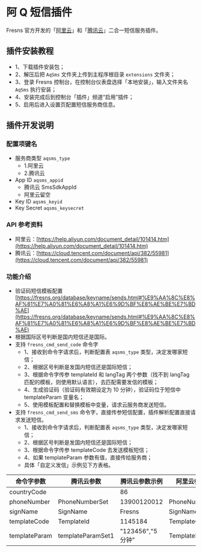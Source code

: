 # 阿 Q 短信插件

Fresns 官方开发的「[阿里云](https://www.aliyun.com/product/sms)」和「[腾讯云](https://cloud.tencent.com/product/sms)」二合一短信服务插件。

## 插件安装教程

- 1、下载插件安装包；
- 2、解压后把 `AqSms` 文件夹上传到主程序根目录 `extensions` 文件夹；
- 3、登录 Fresns 控制台，在控制台仪表盘选择「本地安装」，输入文件夹名 `AqSms` 执行安装；
- 4、安装完成后到控制台「插件」频道“启用”插件；
- 5、启用后进入设置页配置短信服务商信息。

## 插件开发说明

### 配置项键名

- 服务商类型 `aqsms_type`
    - 1.阿里云
    - 2.腾讯云
- App ID `aqsms_appid`
    - 腾讯云 SmsSdkAppId
    - 阿里云留空
- Key ID `aqsms_keyid`
- Key Secret `aqsms_keysecret`

### API 参考资料

- 阿里云：[https://help.aliyun.com/document_detail/101414.htm](https://help.aliyun.com/document_detail/101414.htm)
- 腾讯云：[https://cloud.tencent.com/document/api/382/55981](https://cloud.tencent.com/document/api/382/55981)

### 功能介绍

- 验证码短信模板配置 [https://fresns.org/database/keyname/sends.html#%E9%AA%8C%E8%AF%81%E7%A0%81%E6%A8%A1%E6%9D%BF%E8%AE%BE%E7%BD%AE](https://fresns.org/database/keyname/sends.html#%E9%AA%8C%E8%AF%81%E7%A0%81%E6%A8%A1%E6%9D%BF%E8%AE%BE%E7%BD%AE)
- 根据国际区号判断是国内短信还是国际。
- 支持 `fresns_cmd_send_code` 命令字
    - 1、接收到命令字请求后，判断配置表 `aqsms_type` 类型，决定发哪家短信；
    - 2、根据区号判断是发国内短信还是国际短信；
    - 3、根据命令字传参 templateId 和 langTag 两个参数（找不到 langTag 匹配的模板，则使用默认语言），去匹配需要发信的模板；
    - 4、生成验证码（验证码有效期设定为 10 分钟），验证码位于短信中 templateParam 变量名；
    - 5、使用模板配置和替换模板中变量，请求云服务商发送短信。
- 支持 `fresns_cmd_send_sms` 命令字，直接传参短信配置，插件解析配置直接请求发送短信。
    - 1、接收到命令字请求后，判断配置表 `aqsms_type` 类型，决定发哪家短信；
    - 2、根据区号判断是发国内短信还是国际短信；
    - 3、根据命令字传参 templateCode 去发送模板短信；
    - 4、如果 templateParam 参数有值，直接传给服务商；
    - 具体「自定义发信」示例见下方表格。

| 命令字参数 | 腾讯云参数 | 腾讯云参数示例 | 阿里云参数 | 阿里云参数示例 |
| --- | --- | --- | --- | --- |
| countryCode |  | 86 |  | 86 |
| phoneNumber | PhoneNumberSet | 13900120012 | PhoneNumbers | 13900120012 |
| signName | SignName | Fresns | SignName | Fresns |
| templateCode | TemplateId | 1145184 | TemplateCode | SMS_225391766 |
| templateParam | templateParamSet1 | "123456","5分钟" | TemplateParam | {"password":"1234567890","time":"5分钟"} |
